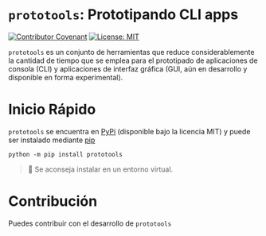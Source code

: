# `prototools`: Prototipando CLI apps

[![Contributor Covenant](https://img.shields.io/badge/Contributor%20Covenant-2.0-4baaaa.svg)](./code_of_conduct.md)
[![License: MIT](https://img.shields.io/badge/License-MIT-yellow.svg)](https://opensource.org/licenses/MIT)

`prototools` es un conjunto de herramientas que reduce considerablemente
la cantidad de tiempo que se emplea para el prototipado de aplicaciones de 
consola (CLI) y aplicaciones de interfaz gráfica (GUI, aún en desarrollo y 
disponible en forma experimental).

# Inicio Rápido

`prototools` se encuentra en [PyPi](https://pypi.org/) (disponible bajo la licencia MIT) 
y puede ser instalado mediante [pip](https://docs.python.org/es/3/installing/index.html)

```
python -m pip install prototools
```

> 📝 Se aconseja instalar en un entorno virtual.

# Contribución

Puedes contribuir con el desarrollo de `prototools`
